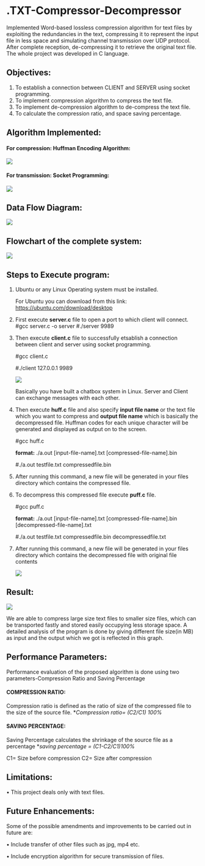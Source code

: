 # .TXT-Compressor-Decompressor 
Implemented Word-based lossless compression algorithm for text files by exploiting the redundancies in the text, compressing  it to represent the input file in less space and simulating channel transmission over UDP protocol. After complete reception, de-compressing it to retrieve the original text file. The whole project was developed in C language. 

## Objectives:
1. To establish a connection between CLIENT and SERVER using socket programming.
2. To implement compression  algorithm to compress the  text file.
3. To implement  de-compression algorithm to de-compress the text file.
4. To calculate the compression ratio, and space saving percentage. 


## Algorithm Implemented:

#### For compression: Huffman Encoding Algorithm:
![](/Picture2.png)

#### For transmission: Socket Programming:
![](/socket_programming.jpg)

## Data Flow Diagram:
![](/dfd_new.png)

## Flowchart of the complete system:
![](/4424bb08-5fbd-4b7c-bbb2-7ac37b6f4949.jpg)

## Steps to Execute program:
1. Ubuntu or any Linux Operating system must be installed.

   For Ubuntu you can download from this link: https://ubuntu.com/download/desktop
2. First execute **server.c** file to open a port to which client will connect.
   #gcc server.c -o server
   #./server 9989
   
3. Then execute **client.c** file to successfully etsablish a connection between client and server using socket programming.

   #gcc client.c
   
   #./client 127.0.0.1 9989
   
   ![](connection1%20(1).png)
   
   Basically you have built a chatbox system in Linux. Server and Client can exchange messages with each other.
4. Then execute **huff.c** file and also specify **input file name** or the text file which you want to compress and **output file          name** which is basically the decompressed file. Huffman codes for each unique character will be generated and displayed as output on    to the screen.

   #gcc huff.c
   
   **format:** ./a.out [input-file-name].txt [compressed-file-name].bin
   
   #./a.out testfile.txt compressedfile.bin
   
5. After running this command, a new file will be generated in your files directory which contains the compressed file. 
6. To decompress this compressed file execute **puff.c** file.

   #gcc puff.c
   
   **format:** ./a.out [input-file-name].txt [compressed-file-name].bin [decompressed-file-name].txt
   
   #./a.out testfile.txt compressedfile.bin decompressedfile.txt
   
7. After running this command, a new file will be generated in your files directory which contains the decompressed file with original     file contents 
   
   ![](compression-decompression.png)
  
  ## Result:
  
  ![](Picture1.png)
 
 We are able to compress large size text files to smaller size files, which can be transported fastly and stored easily occupying less storage space. A detailed analysis of the program is done by giving different file size(in MB) as input and the output which we got is reflected in this graph. 
 
## Performance Parameters:
Performance evaluation of the proposed algorithm is done using two parameters-Compression Ratio and Saving Percentage

#### COMPRESSION RATIO:
Compression ratio is defined as the ratio of size of the compressed file to the size of the source file.
**Compression ratio= (C2/C1) *100%**

#### SAVING PERCENTAGE:
Saving Percentage calculates the shrinkage of the source file as a percentage
**saving percentage = (C1-C2/C1)*100%**

C1= Size before compression
C2= Size after compression

## Limitations:
• This project deals only with text files.

## Future Enhancements:
Some of the possible amendments and improvements to be carried out in future are:

•	Include transfer of other files such as jpg, mp4 etc.

•	Include encryption algorithm for secure transmission of files.
